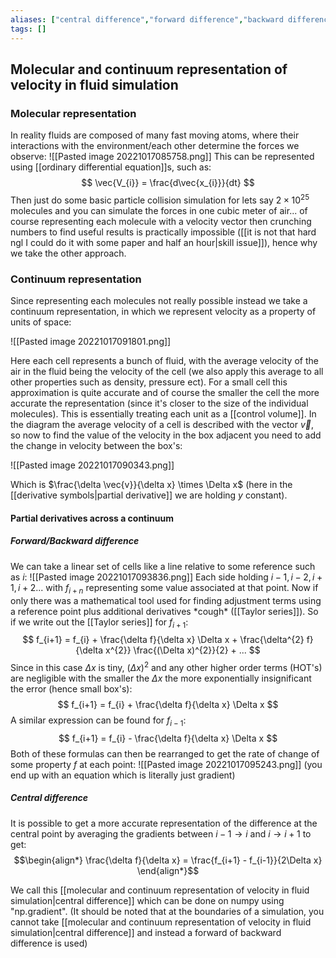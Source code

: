 ```yaml
---
aliases: ["central difference","forward difference","backward difference"]
tags: []
---
```


## Molecular and continuum representation of velocity in fluid simulation

### Molecular representation

In reality fluids are composed of many fast moving atoms, where their interactions with the environment/each other determine the forces we observe:
![[Pasted image 20221017085758.png]]
This can be represented using [[ordinary differential equation]]s, such as:
$$ \vec{V_{i}} = \frac{d\vec{x_{i}}}{dt} $$
Then just do some basic particle collision simulation for lets say $2\times 10^25$ molecules and you can simulate the forces in one cubic meter of air... of course representing each molecule with a velocity vector then crunching numbers to find useful results is practically impossible ([[it is not that hard ngl I could do it with some paper and half an hour|skill issue]]), hence why we take the other approach.


### Continuum representation
Since representing each molecules not really possible instead we take a continuum representation, in which we represent velocity as a property of units of space:

![[Pasted image 20221017091801.png]]

Here each cell represents a bunch of fluid, with the average velocity of the air in the fluid being the velocity of the cell (we also apply this average to all other properties such as density, pressure ect). For a small cell this approximation is quite accurate and of course the smaller the cell the more accurate the representation (since it's closer to the size of the individual molecules). This is essentially treating each unit as a [[control volume]].
In the diagram the average velocity of a cell is described with the vector $\vec{v}$, so now to find the value of the velocity in the box adjacent you need to add the change in velocity between the box's:

![[Pasted image 20221017090343.png]]

Which is $\frac{\delta \vec{v}}{\delta x} \times \Delta x$ (here in the [[derivative symbols|partial derivative]] we are holding $y$ constant).

#### Partial derivatives across a continuum

##### Forward/Backward difference

We can take a linear set of cells like a line relative to some reference such as $i$:
![[Pasted image 20221017093836.png]]
Each side holding $i-1,i-2,i+1,i+2...$ with $f_{i+n}$ representing some value associated at that point. Now if only there was a mathematical tool used for finding adjustment terms using a reference point plus additional derivatives \*cough\* ([[Taylor series]]). So if we write out the [[Taylor series]] for $f_{i+1}$:
$$ f_{i+1} = f_{i} + \frac{\delta f}{\delta x} \Delta x + \frac{\delta^{2} f}{\delta x^{2}} \frac{(\Delta x)^{2}}{2} + ... $$
Since in this case $\Delta x$ is tiny, $(\Delta x)^{2}$ and any other higher order terms (HOT's) are negligible with the smaller the $\Delta x$ the more exponentially insignificant the error (hence small box's):
$$ f_{i+1} = f_{i} + \frac{\delta f}{\delta x} \Delta x $$
A similar expression can be found for $f_{i-1}$:
$$ f_{i+1} = f_{i} - \frac{\delta f}{\delta x} \Delta x $$
Both of these formulas can then be rearranged to get the rate of change of some property $f$ at each point:
![[Pasted image 20221017095243.png]]
(you end up with an equation which is literally just gradient)

##### Central difference

It is possible to get a more accurate representation of the difference at the central point by averaging the gradients between $i-1 \to i$ and $i \to i+1$ to get:
$$\begin{align*}
\frac{\delta f}{\delta x} = \frac{f_{i+1} - f_{i-1}}{2\Delta x}
\end{align*}$$

We call this [[molecular and continuum representation of velocity in fluid simulation|central difference]] which can be done on numpy using "np.gradient". (It should be noted that at the boundaries of a simulation, you cannot take [[molecular and continuum representation of velocity in fluid simulation|central difference]] and instead a forward of backward difference is used)
